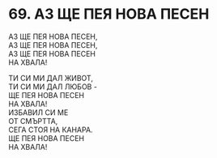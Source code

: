 # 69. АЗ ЩЕ ПЕЯ НОВА ПЕСЕН  
  
АЗ ЩЕ ПЕЯ НОВА ПЕСЕН,  
АЗ ЩЕ ПЕЯ НОВА ПЕСЕН,  
АЗ ЩЕ ПЕЯ НОВА ПЕСЕН  
НА ХВАЛА!  
  
ТИ СИ МИ ДАЛ ЖИВОТ,  
ТИ СИ МИ ДАЛ ЛЮБОВ -  
ЩЕ ПЕЯ НОВА ПЕСЕН  
НА ХВАЛА!  
ИЗБАВИЛ СИ МЕ  
ОТ СМЪРТТА,  
СЕГА СТОЯ НА КАНАРА.  
ЩЕ ПЕЯ НОВА ПЕСЕН  
НА ХВАЛА!  


<DownloadsButton pdf="/pdf/69-az-shte-peq-nova-pesen.pdf" />

<DownloadChordsButton pdf="/chords/69-az-shte-peq-nova-pesen_AKORD.pdf"/>
